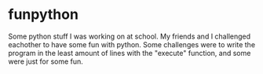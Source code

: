 # funpython
Some python stuff I was working on at school. My friends and I challenged eachother to have some fun with python. Some challenges were to write the program in the least amount of lines with the "execute" function, and some were just for some fun.
